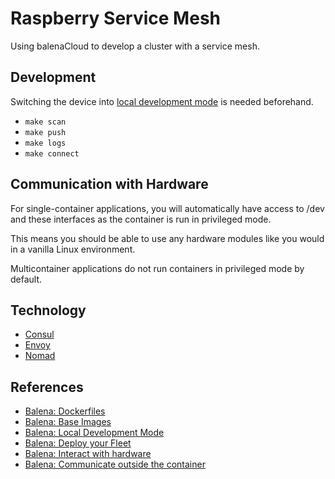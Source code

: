 # Raspberry Service Mesh

Using balenaCloud to develop a cluster with a service mesh.

## Development

Switching the device into 
[local development mode](https://www.balena.io/docs/learn/develop/local-mode/)
is needed beforehand.

- `make scan`
- `make push`
- `make logs`
- `make connect`

## Communication with Hardware

For single-container applications,
you will automatically have access to /dev and these interfaces 
as the container is run in privileged mode. 

This means you should be able to use any hardware modules 
like you would in a vanilla Linux environment.

Multicontainer applications do not run containers in privileged mode by default.

## Technology

- [Consul](https://www.consul.io)
- [Envoy](https://www.envoyproxy.io/docs/envoy/latest/start/building.html#arm64-binaries)
- [Nomad](https://www.nomadproject.io)


## References

- [Balena: Dockerfiles](https://www.balena.io/docs/learn/develop/dockerfile/)
- [Balena: Base Images](https://www.balena.io/docs/reference/base-images/base-images/)
- [Balena: Local Development Mode](https://www.balena.io/docs/learn/develop/local-mode/)
- [Balena: Deploy your Fleet](https://www.balena.io/docs/learn/deploy/deployment/#balena-push)
- [Balena: Interact with hardware](https://www.balena.io/docs/learn/develop/hardware/)
- [Balena: Communicate outside the container](https://www.balena.io/docs/learn/develop/runtime/)
